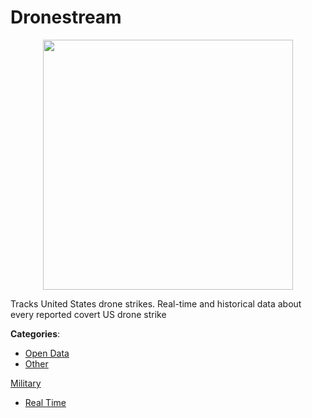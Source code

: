 # Dronestream
<p align="center">
    <img width="400" src="https://raw.githubusercontent.com/apis-list/apis-list/apis/dronestream/logo_256x256.png" />
</p>

Tracks United States drone strikes. Real-time and historical data about every reported covert US drone strike



**Categories**:
- [Open Data](https://github.com/apis-list/apis-list#open-data)
- [Other](https://github.com/apis-list/apis-list#other)



[Military](https://github.com/apis-list/apis-list#military)
- [Real Time](https://github.com/apis-list/apis-list#real-time)







